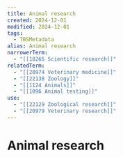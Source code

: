 ```yaml
---
title: Animal research
created: 2024-12-01
modified: 2024-12-01
tags:
  - TBSMetadata
alias: Animal research
narrowerTerm:
  - "[[18265 Scientific research]]"
relatedTerm:
  - "[[20974 Veterinary medicine]]"
  - "[[22138 Zoology]]"
  - "[[1124 Animals]]"
  - "[[1096 Animal testing]]"
use:
  - "[[22129 Zoological research]]"
  - "[[20979 Veterinary research]]"
---
```

# Animal research
